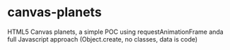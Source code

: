# canvas-planets
HTML5 Canvas planets, a simple POC using requestAnimationFrame anda full Javascript approach (Object.create, no classes, data is code)
